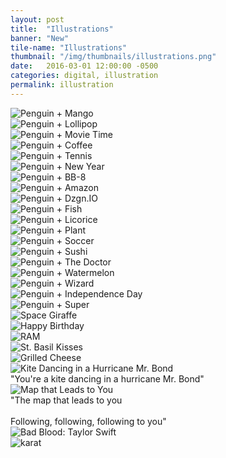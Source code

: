 ```yaml
---
layout: post
title:  "Illustrations"
banner: "New"
tile-name: "Illustrations"
thumbnail: "/img/thumbnails/illustrations.png"
date:   2016-03-01 12:00:00 -0500
categories: digital, illustration
permalink: illustration
---
```


<!--the process of the illustration sketch to rhino to illustrator-->

<div class="row">
    <div class="small-12 large-6 columns image-container"><img src="../img/illustrations/mango.jpg" alt="Penguin + Mango" /></div>
    <div class="small-12 large-6 columns image-container"><img src="../img/illustrations/lollipop.jpg" alt="Penguin + Lollipop" /></div>
    <div class="small-12 large-6 columns image-container"><img src="../img/illustrations/movieTime.jpg" alt="Penguin + Movie Time" /></div>
    <div class="small-12 large-6 columns image-container"><img src="../img/illustrations/coffee.png" alt="Penguin + Coffee" /></div>
    <div class="small-12 large-6 columns image-container"><img src="../img/illustrations/tennis.jpg" alt="Penguin + Tennis" /></div>
    <div class="small-12 large-6 columns image-container"><img src="../img/illustrations/newYear2016.png" alt="Penguin + New Year" /></div>
    <div class="small-12 large-6 columns image-container"><img src="../img/illustrations/bb8.png" alt="Penguin + BB-8" /></div>
    <div class="small-12 large-6 columns image-container"><img src="../img/illustrations/amazon.jpg" alt="Penguin + Amazon" /></div>
    <div class="small-12 large-6 columns image-container"><img src="../img/illustrations/dio.png" alt="Penguin + Dzgn.IO" /></div>
    <div class="small-12 large-6 columns image-container"><img src="../img/illustrations/fish.jpg" alt="Penguin + Fish" /></div>
    <div class="small-12 large-6 columns image-container"><img src="../img/illustrations/licorice.jpg" alt="Penguin + Licorice" /></div>
    <div class="small-12 large-6 columns image-container"><img src="../img/illustrations/plant.jpg" alt="Penguin + Plant" /></div>
    <div class="small-12 large-6 columns image-container"><img src="../img/illustrations/soccer.jpg" alt="Penguin + Soccer" /></div>
    <div class="small-12 large-6 columns image-container"><img src="../img/illustrations/sushi.jpg" alt="Penguin + Sushi" /></div>
    <div class="small-12 large-6 columns image-container"><img src="../img/illustrations/theDoctor.jpg" alt="Penguin + The Doctor" /></div>
    <div class="small-12 large-6 columns image-container"><img src="../img/illustrations/watermelon.jpg" alt="Penguin + Watermelon" /></div>
    <div class="small-12 large-6 columns image-container"><img src="../img/illustrations/wizard.jpg" alt="Penguin + Wizard" /></div>
    <div class="small-12 large-6 columns image-container"><img src="../img/illustrations/sparklers.jpg" alt="Penguin + Independence Day" /></div>
    <div class="small-12 large-6 columns image-container"><img src="../img/illustrations/super.jpg" alt="Penguin + Super" /></div>
    <div class="small-12 large-6 columns image-container"><img src="../img/illustrations/giraffenaut.png" alt="Space Giraffe" /></div>
    <div class="small-12 large-6 columns image-container"><img src="../img/illustrations/happyBirthday.png" alt="Happy Birthday" /></div>
    <div class="small-12 large-6 columns image-container"><img src="../img/illustrations/ram.jpg" alt="RAM" /></div>
    <div class="small-12 large-6 columns image-container"><img src="../img/illustrations/basilKisses.png" alt="St. Basil Kisses" /></div>
    <div class="small-12 large-6 columns image-container"><img src="../img/illustrations/grilledCheese.jpg" alt="Grilled Cheese" /></div>
</div>
<div class="row">
    <div class="small-12 large-6 columns image-container"><img src="../img/illustrations/kiteMrBond.png" alt="Kite Dancing in a Hurricane Mr. Bond" /></div>
    <div class="small-12 large-6 columns quote">"You're a kite dancing in a hurricane Mr. Bond"</div>
</div>
<div class="row">
    <div class="small-12 large-6 columns image-container"><img src="../img/illustrations/followingFollowing.jpg" alt="Map that Leads to You" /></div>
    <div class="small-12 large-6 columns quote">"The map that leads to you <br><br> Following, following, following to you"</div>
</div>
<div class="row">
    <div class="small-12 large-6 columns image-container"><img src="../img/illustrations/badBlood.jpg" alt="Bad Blood: Taylor Swift" /></div>
    <div class="small-12 large-6 columns image-container"><img src="../img/illustrations/karat.png" alt="karat" /></div>
    <!--<div class="small-12 large-6 columns image-container"><img src="../img/illustrations/BB8Stylize.png" alt="BB8 Stylize" /></div>-->
</div>
